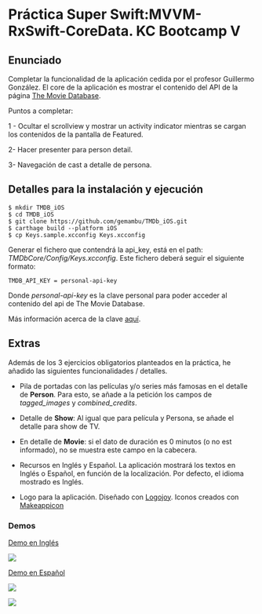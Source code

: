 # Práctica Super Swift:MVVM-RxSwift-CoreData. KC Bootcamp V 

## Enunciado

Completar la funcionalidad de la aplicación cedida por el profesor Guillermo González. El core de la aplicación es mostrar el contenido del API de la página [The Movie Database](https://www.themoviedb.org/).

Puntos a completar:

1 - Ocultar el scrollview y mostrar un activity indicator mientras se cargan los contenidos de la pantalla de Featured.

2- Hacer presenter para person detail.

3- Navegación de cast a detalle de persona.


## Detalles para la instalación y ejecución

```
$ mkdir TMDB_iOS
$ cd TMDB_iOS
$ git clone https://github.com/gemambu/TMDb_iOS.git
$ carthage build --platform iOS
$ cp Keys.sample.xcconfig Keys.xcconfig
```

Generar el fichero que contendrá la api_key, está en el path: _TMDbCore/Config/Keys.xcconfig_. Este fichero deberá seguir el siguiente formato:

` TMDB_API_KEY = personal-api-key ` 

Donde _personal-api-key_ es la clave personal para poder acceder al contenido del api de The Movie Database.

 Más información acerca de la clave [aquí](https://developers.themoviedb.org/3/getting-started/authentication).


## Extras

Además de los 3 ejercicios obligatorios planteados en la práctica, he añadido las siguientes funcionalidades / detalles.

- Pila de portadas con las películas y/o series más famosas en el detalle de **Person**. Para esto, se añade a la petición los campos de _tagged_images_ y _combined_credits_.

- Detalle de **Show**: Al igual que para película y Persona, se añade el detalle para show de TV.

- En detalle de **Movie**: si el dato de duración es 0 minutos (o no est informado), no se muestra este campo en la cabecera.

- Recursos en Inglés y Español. La aplicación mostrará los textos en Inglés o Español, en función de la localización. Por defecto, el idioma mostrado es Inglés.

- Logo para la aplicación. Diseñado con [Logojoy](https://logojoy.com). Iconos creados con [Makeappicon](https://makeappicon.com/)

### Demos


[Demo en Inglés](https://media.giphy.com/media/3oxHQwYaOjCjDh3KLe/giphy.gif)

![](https://media.giphy.com/media/3oxHQwYaOjCjDh3KLe/giphy.gif)


[Demo en Español](https://media.giphy.com/media/3oxHQBXSCsIg1g4GHK/giphy.gif)

![](https://media.giphy.com/media/3oxHQBXSCsIg1g4GHK/giphy.gif)

![](https://media.giphy.com/media/3o6fJ5c04XuQEX2nBe/giphy.gif)


